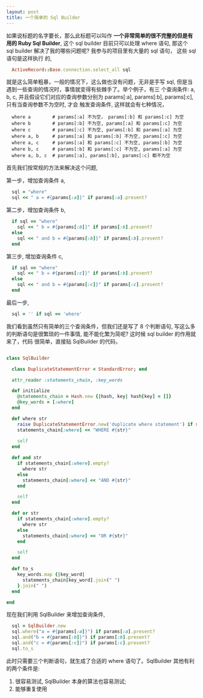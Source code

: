 ```yaml
---
layout: post
title: 一个简单的 Sql Builder
---
```


  如果说标题的名字要长，那么此标题可以叫作 **一个非常简单的很不完整的但是有用的 Ruby Sql Builder**, 这个 sql builder
目前只可以处理 where 语句, 那这个 sql builder 解决了我的哪些问题呢? 我参与的项目里有大量的 sql 语句， 这些 sql 语句是这样执行
的,

~~~ruby
  ActiveRecord::Base.connection.select_all sql
~~~

就是这么简单粗暴，一般的情况下，这么做也没有问题，无非是手写 sql, 但是当遇到一些查询的情况时，事情就变得有些棘手了。举个例子，有三
个查询条件: a, b, c, 并且假设它们对应的查询参数分别为 params[:a], params[:b], params[:c], 只有当查询参数不为空时, 才会
触发查询条件, 这样就会有七种情况，

~~~
  where a        # params[:a] 不为空， params[:b] 和 params[:c] 为空
  where b        # params[:b] 不为空, params[:a] 和 params[:c] 为空
  where c        # params[:c] 不为空, params[:b] 和 params[:a] 为空
  where a, b     # params[:a] 和 params[:b] 不为空, params[:c] 为空
  where a, c     # params[:a] 和 params[:c] 不为空, params[:b] 为空
  where b, c     # params[:b] 和 params[:c] 不为空, params[:a] 为空
  where a, b, c  # params[:a], params[:b], params[:c] 都不为空
~~~

首先我们按常规的方法来解决这个问题,

第一步，增加查询条件 a,

~~~ruby
  sql = "where"
  sql << " a = #{params[:a]}" if params[:a].present?
~~~

第二步，增加查询条件 b,

~~~ruby
  if sql == "where"
    sql << " b = #{params[:b]}" if params[:b].present?
  else
    sql << " and b = #{params[:b]}" if params[:b].present?
  end
~~~

第三步, 增加查询条件 c,

~~~ruby
  if sql == "where"
    sql << " b = #{params[:c]}" if params[:b].present?
  else
    sql << " and b = #{params[:c]}" if params[:c].present?
  end
~~~

最后一步,

~~~ruby
  sql = '' if sql == 'where'
~~~

我们看到虽然只有简单的三个查询条件，但我们还是写了 8 个判断语句, 写这么多的判断语句是很繁琐的一件事情, 能不能化繁为简呢? 这时候 sql builder 的作用就来了，代码
很简单，直接贴 SqlBuilder 的代码，

~~~ruby

class SqlBuilder

  class DuplicateStatementError < StandardError; end

  attr_reader :statements_chain, :key_words

  def initialize
    @statements_chain = Hash.new {|hash, key| hash[key] = []}
    @key_words = [:where]
  end

  def where str
    raise DuplicateStatementError.new('duplicate where statement') if statements_chain[:where].length > 0
    statements_chain[:where] << "WHERE #{str}"
    
    self
  end

  def and str
    if statements_chain[:where].empty?
      where str
    else
      statements_chain[:where] << "AND #{str}"
    end

    self
  end

  def or str
    if statements_chain[:where].empty?
      where str
    else
      statements_chain[:where] << "OR #{str}"
    end

    self
  end

  def to_s
    key_words.map {|key_word|
      statements_chain[key_word].join(" ")
    }.join(" ")
  end

end

~~~

现在我们利用 SqlBuilder 来增加查询条件,

~~~ruby
  sql = SqlBuilder.new
  sql.where("a = #{params[:a]}") if params[:a].present?
  sql.and("b = #{params[:b]}") if params[:b].present?
  sql.and("c = #{params[:c]}") if params[:c].present?
  sql.to_s
~~~

此时只需要三个判断语句，就生成了合适的 where 语句了。SqlBuilder 其他有利的两个条件是:

1. 很容易测试, SqlBuilder 本身的算法也容易测试;
2. 能够重复使用

